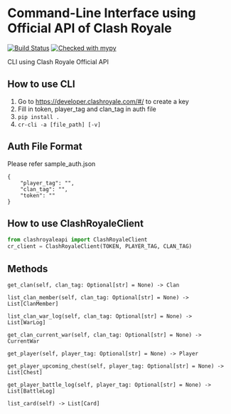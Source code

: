 # Command-Line Interface using Official API of Clash Royale 
[![Build Status](https://api.travis-ci.com/tungyueh/clashroyaleapi.svg?branch=master)](https://travis-ci.com/tungyueh/clashroyaleapi)
[![Checked with mypy](http://www.mypy-lang.org/static/mypy_badge.svg)](http://mypy-lang.org/)

CLI using Clash Royale Official API

## How to use CLI
1. Go to https://developer.clashroyale.com/#/ to create a key
2. Fill in token, player_tag and clan_tag in auth file
3. `pip install .`
3. `cr-cli -a [file_path] [-v]`

## Auth File Format
Please refer sample_auth.json

```
{
    "player_tag": "",
    "clan_tag": "",
    "token": ""
}
```

## How to use ClashRoyaleClient
``` python
from clashroyaleapi import ClashRoyaleClient
cr_client = ClashRoyaleClient(TOKEN, PLAYER_TAG, CLAN_TAG)
```
## Methods
`get_clan(self, clan_tag: Optional[str] = None) -> Clan`

`list_clan_member(self, clan_tag: Optional[str] = None) -> List[ClanMember]`

`list_clan_war_log(self, clan_tag: Optional[str] = None) -> List[WarLog]`

`get_clan_current_war(self, clan_tag: Optional[str] = None) -> CurrentWar`

`get_player(self, player_tag: Optional[str] = None) -> Player`

`get_player_upcoming_chest(self, player_tag: Optional[str] = None) -> List[Chest]`

`get_player_battle_log(self, player_tag: Optional[str] = None) -> List[BattleLog]`

`list_card(self) -> List[Card]`
